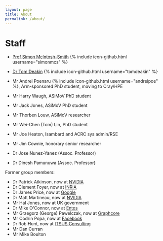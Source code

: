 ```yaml
---
layout: page
title: About
permalink: /about/
---
```



# Staff

* [Prof Simon McIntosh-Smith](http://uob-hpc.github.io/SimonMS/) {% include icon-github.html username="simonmcs" %}

* [Dr Tom Deakin](https://hpc.tomdeakin.com) {% include icon-github.html username="tomdeakin" %}
* Mr Andrei Poenaru {% include icon-github.html username="andreipoe" %}, Arm-sponsored PhD student, moving to Cray/HPE
* Mr Harry Waugh, ASiMoV PhD student
* Mr Jack Jones, ASiMoV PhD student
* Mr Thorben Louw, ASiMoV researcher
* Mr Wei-Chen (Tom) Lin, PhD student
* Mr Joe Heaton, Isambard and ACRC sys admin/RSE
* Mr Jim Cownie, honorary senior researcher
* Dr Jose Nunez-Yanez (Assoc. Professor)
* Dr Dinesh Pamunuwa (Assoc. Professor)

Former group members:
* Dr Patrick Atkinson, now at [NVIDIA](https://www.linkedin.com/in/patrick-atkinson-108b08105/)
* Dr Clement Foyer, now at [INRIA](https://www.linkedin.com/in/clementfoyer/)
* Dr James Price, now at [Google](https://www.linkedin.com/in/jamesrprice89/)
* Dr Matt Martineau, now at [NVIDIA](https://www.linkedin.com/in/matt-martineau-7a575421/)
* Mr Hal Jones, now at UK government
* Dr Mike O'Connor, now at [Entos](https://www.linkedin.com/in/mike-o-connor-353493162/)
* Mr Grzegorz (George) Pawelczak, now at [Graphcore](https://www.linkedin.com/in/george-pawelczak/)
* Mr Codrin Popa, now at [Facebook](https://www.linkedin.com/in/codrinpopa/)
* Dr Rob Hunt, now at [ITSUS Consulting](https://www.linkedin.com/in/robdhunt/)
* Mr Dan Curran
* Mr Mike Boulton

